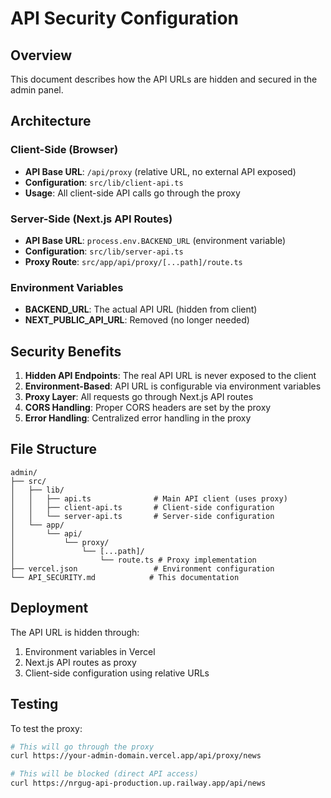 # API Security Configuration

## Overview
This document describes how the API URLs are hidden and secured in the admin panel.

## Architecture

### Client-Side (Browser)
- **API Base URL**: `/api/proxy` (relative URL, no external API exposed)
- **Configuration**: `src/lib/client-api.ts`
- **Usage**: All client-side API calls go through the proxy

### Server-Side (Next.js API Routes)
- **API Base URL**: `process.env.BACKEND_URL` (environment variable)
- **Configuration**: `src/lib/server-api.ts`
- **Proxy Route**: `src/app/api/proxy/[...path]/route.ts`

### Environment Variables
- **BACKEND_URL**: The actual API URL (hidden from client)
- **NEXT_PUBLIC_API_URL**: Removed (no longer needed)

## Security Benefits

1. **Hidden API Endpoints**: The real API URL is never exposed to the client
2. **Environment-Based**: API URL is configurable via environment variables
3. **Proxy Layer**: All requests go through Next.js API routes
4. **CORS Handling**: Proper CORS headers are set by the proxy
5. **Error Handling**: Centralized error handling in the proxy

## File Structure

```
admin/
├── src/
│   ├── lib/
│   │   ├── api.ts              # Main API client (uses proxy)
│   │   ├── client-api.ts       # Client-side configuration
│   │   └── server-api.ts       # Server-side configuration
│   └── app/
│       └── api/
│           └── proxy/
│               └── [...path]/
│                   └── route.ts # Proxy implementation
├── vercel.json                 # Environment configuration
└── API_SECURITY.md            # This documentation
```

## Deployment

The API URL is hidden through:
1. Environment variables in Vercel
2. Next.js API routes as proxy
3. Client-side configuration using relative URLs

## Testing

To test the proxy:
```bash
# This will go through the proxy
curl https://your-admin-domain.vercel.app/api/proxy/news

# This will be blocked (direct API access)
curl https://nrgug-api-production.up.railway.app/api/news
```
